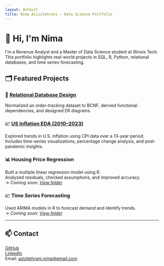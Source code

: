 ```yaml
---
layout: default
title: Nima Azizitehrani – Data Science Portfolio
---
```


# 👋 Hi, I'm Nima

I'm a Revenue Analyst and a Master of Data Science student at Illinois Tech.  
This portfolio highlights real-world projects in SQL, R, Python, relational databases, and time series forecasting.

## 🗂️ Featured Projects

### 📘 [Relational Database Design](./Order-Normalization-Project/)
Normalized an order-tracking dataset to BCNF, derived functional dependencies, and designed ER diagrams.

### 📈 [US Inflation EDA (2010–2023)](./Inflation-EDA-Analysis/)

Explored trends in U.S. inflation using CPI data over a 13-year period.  
Includes time-series visualizations, percentage change analysis, and post-pandemic insights.

### 📊 Housing Price Regression  
Built a multiple linear regression model using R.  
Analyzed residuals, checked assumptions, and improved accuracy.  
→ *Coming soon: [View folder](./Linear-Regression/)*

### 📈 Time Series Forecasting  
Used ARIMA models in R to forecast demand and identify trends.  
→ *Coming soon: [View folder](./Time-Series-Forecasting/)*


---

## 📫 Contact

[GitHub](https://github.com/nima-azizitehrani)  
[LinkedIn](https://www.linkedin.com/in/nima-azizitehrani)  
Email: azizitehrani.nima@email.com
